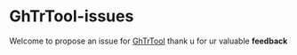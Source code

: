 # GhTrTool-issues
Welcome to propose an issue for [GhTrTool](https://github.com/Xcating/GhTrTool)
thank u for ur valuable **feedback**